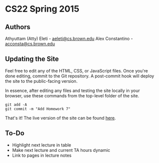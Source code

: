 # CS22 Spring 2015

## Authors

Athyuttam (Atty) Eleti - [aeleti@cs.brown.edu](mailto:aeleti@cs.brown.edu)
Alex Constantino - [acconsta@cs.brown.edu](mailto:acconsta@cs.brown.edu)

## Updating the Site

Feel free to edit any of the HTML, CSS, or JavaScript files. Once you're done editing, commit to the Git repository. A post-commit hook will deploy the site to the public-facing version.

In essence, after editing any files and testing the site locally in your browser, use these commands from the top-level folder of the site.

```
git add -A
git commit -m "Add Homework 7"
```

That's it! The live version of the site can be found [here](http://cs.brown.edu/courses/csci0220/).

## To-Do

- Highlight next lecture in table
- Make next lecture and current TA hours dynamic
- Link to pages in lecture notes